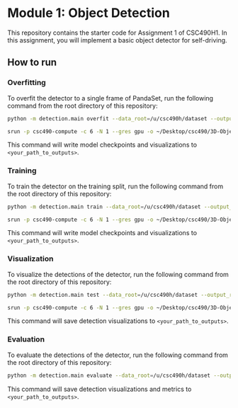 # Module 1: Object Detection

This repository contains the starter code for Assignment 1 of CSC490H1.
In this assignment, you will implement a basic object detector for self-driving.

## How to run

### Overfitting

To overfit the detector to a single frame of PandaSet, run the following command
from the root directory of this repository:

```bash
python -m detection.main overfit --data_root=/u/csc490h/dataset --output_root=/h/u9/c7/00/shigongy/Desktop/csc490/3D-Object-Detection/output/overfit/

srun -p csc490-compute -c 6 -N 1 --gres gpu -o ~/Desktop/csc490/3D-Object-Detection/output/overfit/outfile python3 -m detection.main overfit --data_root=/u/csc490h/dataset --output_root=/h/u9/c7/00/shigongy/Desktop/csc490/3D-Object-Detection/output/overfit/
```

This command will write model checkpoints and visualizations to `<your_path_to_outputs>`.

### Training

To train the detector on the training split, run the following command
from the root directory of this repository:

```bash
python -m detection.main train --data_root=/u/csc490h/dataset --output_root=/h/u9/c7/00/shigongy/Desktop/csc490/3D-Object-Detection/output/train/

srun -p csc490-compute -c 6 -N 1 --gres gpu -o ~/Desktop/csc490/3D-Object-Detection/output/outfile python3 -m detection.main train --data_root=/u/csc490h/dataset --output_root=/h/u9/c7/00/shigongy/Desktop/csc490/3D-Object-Detection/output/train/ --checkpoint_path=/h/u9/c7/00/shigongy/Desktop/csc490/3D-Object-Detection/output/train/
```

This command will write model checkpoints and visualizations to `<your_path_to_outputs>`.

### Visualization

To visualize the detections of the detector, run the following command
from the root directory of this repository:

```bash
python -m detection.main test --data_root=/u/csc490h/dataset --output_root=/h/u9/c7/00/shigongy/Desktop/csc490/3D-Object-Detection/output/visualization

srun -p csc490-compute -c 6 -N 1 --gres gpu -o ~/Desktop/csc490/3D-Object-Detection/output/visualization/outfile python3 -m detection.main test --data_root=/u/csc490h/dataset --output_root=/h/u9/c7/00/shigongy/Desktop/csc490/3D-Object-Detection/output/visualization --checkpoint_path=/h/u9/c7/00/shigongy/Desktop/csc490/3D-Object-Detection/output/train/pa_009.pth
```

This command will save detection visualizations to `<your_path_to_outputs>`.

### Evaluation

To evaluate the detections of the detector, run the following command
from the root directory of this repository:

```bash
python -m detection.main evaluate --data_root=/u/csc490h/dataset --output_root=~/Desktop/csc490/3D-Object-Detection/output --checkpoint_path<your_path_to_checkpoint>
```

This command will save detection visualizations and metrics to `<your_path_to_outputs>`.
